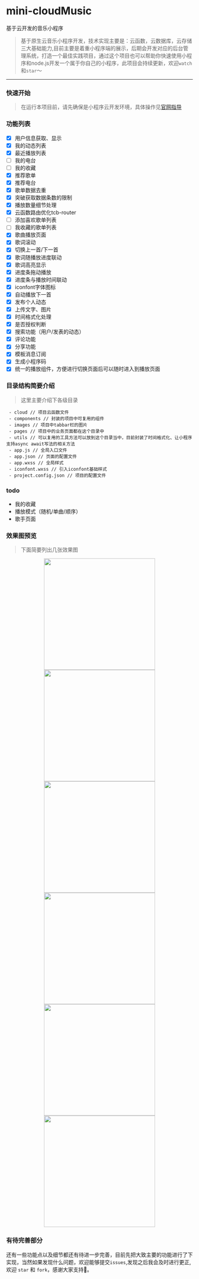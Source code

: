 # mini-cloudMusic
基于云开发的音乐小程序

> 基于原生云音乐小程序开发，技术实现主要是：云函数，云数据库，云存储三大基础能力,目前主要是着重小程序端的展示，后期会开发对应的后台管理系统，打造一个最佳实践项目，通过这个项目也可以帮助你快速使用小程序和node.js开发一个属于你自己的小程序，此项目会持续更新，欢迎`watch`和`star`～

<hr/>


### 快速开始


> 在运行本项目前，请先确保是小程序云开发环境，具体操作见[官网指导](https://developers.weixin.qq.com/miniprogram/dev/framework/)


### 功能列表

- [x] 用户信息获取、显示
- [x] 我的动态列表
- [x] 最近播放列表
- [ ] 我的电台
- [ ] 我的收藏
- [x] 推荐歌单
- [x] 推荐电台
- [x] 歌单数据去重
- [x] 突破获取数据条数的限制
- [x] 播放数量细节处理
- [x] 云函数路由优化tcb-router
- [ ] 添加喜欢歌单列表
- [ ] 我收藏的歌单列表
- [x] 歌曲播放页面
- [x] 歌词滚动
- [x] 切换上一首/下一首
- [x] 歌词随播放进度联动
- [x] 歌词高亮显示
- [x] 进度条拖动播放
- [x] 进度条与播放时间联动
- [x] iconfont字体图标
- [x] 自动播放下一首
- [x] 发布个人动态
- [x] 上传文字、图片
- [x] 时间格式化处理
- [x] 是否授权判断
- [x] 搜索功能（用户/发表的动态）
- [x] 评论功能
- [x] 分享功能
- [x] 模板消息订阅
- [x] 生成小程序码
- [x] 统一的播放组件，方便进行切换页面后可以随时进入到播放页面

### 目录结构简要介绍

> 这里主要介绍下各级目录

```
 - cloud // 项目云函数文件
 - components // 封装的项目中可复用的组件
 - images // 项目中tabbar栏的图片
 - pages // 项目中的业务页面都在这个目录中
 - utils // 可以复用的工具方法可以放到这个目录当中，目前封装了时间格式化、让小程序支持async await写法的相关方法
 - app.js // 全局入口文件
 - app.json // 页面的配置文件
 - app.wxss // 全局样式
 - iconfont.wxss // 引入iconfont基础样式
 - project.config.json // 项目的配置文件

```

### todo

- 我的收藏
- 播放模式（随机/单曲/顺序）
- 歌手页面


### 效果图预览

> 下面简要列出几张效果图


<div align="center">
  <image width="300" src="https://i.loli.net/2020/04/12/hZFz9ijwk1ItuXQ.png"/>
 <image width="300" src="https://i.loli.net/2020/04/12/soMeym9nwxD8Bbg.png"/>
 <image width="300" src="https://i.loli.net/2020/04/12/fiOZMnjUxYy74Sc.png"/>
</div>

<div align="center">
 <image width="300" src="https://i.loli.net/2020/04/12/ImbnaD6HrTtdpsz.png"/>
 <image width="300" src="https://i.loli.net/2020/04/12/z1T4RnvXtDySPGk.png"/>
  <image width="300" src="https://i.loli.net/2020/04/12/uBsxlJ1v8PbmHAi.png"/>
</div>


### 有待完善部分

还有一些功能点以及细节都还有待进一步完善，目前先把大致主要的功能进行了下实现，当然如果发现什么问题，欢迎能够提交`issues`,发现之后我会及时进行更正,欢迎 `star` 和 `fork`，感谢大家支持🙏。
